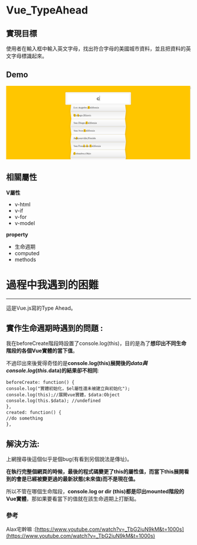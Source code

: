 #  Vue_TypeAhead   #

##  **實現目標**  ##

使用者在輸入框中輸入英文字母，找出符合字母的美國城市資料，並且把資料的英文字母標識起來。
##  **Demo**  ##
<img src="img/type-ahead-vue-demo.png" width="590" height="200"/>

##  **相關屬性**     ##

**V屬性**

- v-html
- v-if
- v-for
- v-model


**property**

- 生命週期
- computed
- methods


# 過程中我遇到的困難 #

----------
這是Vue.js寫的Type Ahead。

## 實作生命週期時遇到的問題 :

我在beforeCreate階段時設置了console.log(this)，目的是為了**想印出不同生命階段的各個Vue實體的當下值**。

不過印出來後覺得奇怪的是**console.log(this)展開後的$data與console.log(this.$data)的結果卻不相同**:

    
    beforeCreate: function() {
    console.log("實體初始化，$el屬性還未被建立與初始化");  
    console.log(this);//展開vue實體，$data:Object
    console.log(this.$data); //undefined  
    }, 
    created: function() {
    //do something
    },

## 解決方法: ##

上網搜尋後這個似乎是個bug(有看到另個說法是傳址)。

**在執行完整個網頁的時候，最後的程式碼變更了this的屬性值，而當下this展開看到的會是已經被變更過的最新狀態(未來值)而不是現在值。**

所以不管在哪個生命階段，**console.log or dir (this)都是印出mounted階段的Vue實體**，那如果要看當下的值就在該生命週期上打斷點。

### 參考 ###
Alax宅幹嘛 :[https://www.youtube.com/watch?v=_TbG2iuN9kM&t=1000s](https://www.youtube.com/watch?v=_TbG2iuN9kM&t=1000s) 
